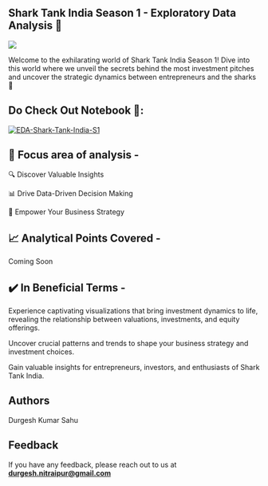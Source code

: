 ## Shark Tank India Season 1 - Exploratory Data Analysis 🦈

![](https://i.makeagif.com/media/7-24-2016/4vk-_X.gif)

Welcome to the exhilarating world of Shark Tank India Season 1! Dive into this world where we unveil the secrets behind the most investment pitches and uncover the strategic dynamics between entrepreneurs and the sharks 🦈

## Do Check Out Notebook 📓:

[![EDA-Shark-Tank-India-S1](https://img.shields.io/badge/EDA-152238?style=for-the-badge&logo=Kaggle&logoColor=white)](https://www.kaggle.com/code/hrishikeshyadav/eda-on-shark-tank-india-s1)

## 🌟 Focus area of analysis -

🔍 Discover Valuable Insights

📊 Drive Data-Driven Decision Making

🚀 Empower Your Business Strategy

## 📈 Analytical Points Covered -

Coming Soon

## ✔️ In Beneficial Terms -
Experience captivating visualizations that bring investment dynamics to life, revealing the relationship between valuations, investments, and equity offerings.

Uncover crucial patterns and trends to shape your business strategy and investment choices.

Gain valuable insights for entrepreneurs, investors, and enthusiasts of Shark Tank India.

## Authors

Durgesh Kumar Sahu

## Feedback

If you have any feedback, please reach out to us at **durgesh.nitraipur@gmail.com**
